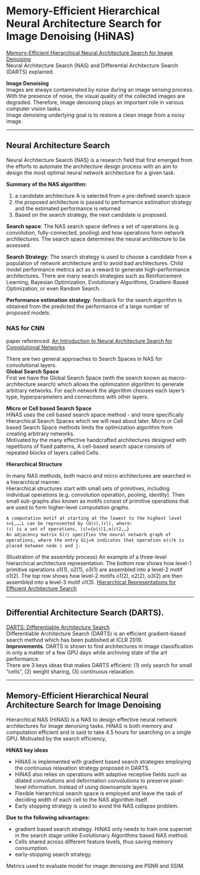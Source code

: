 # Memory-Efficient Hierarchical Neural Architecture Search for Image Denoising (HiNAS)  
[Memory-Efficient Hierarchical Neural Architecture Search for Image Denoising](https://arxiv.org/abs/1909.08228)  
Neural Architecture Search (NAS) and Differential Architecture Search (DARTS) explained.  

**Image Denoising**  
Images are always contaminated by noise during an image sensing process. With the presence of noise, the visual quality of the collected images are degraded. Therefore, image denoising plays an important role in various computer vision tasks.  
Image denoising underlying goal is to restore a clean image from a noisy image.  

-----

## Neural Architecture Search  
Neural Architecture Search (NAS) is a research field that first emerged from the efforts to automate the architecture design process with an aim to design the most optimal neural network architecture for a given task.  

**Summary of the NAS algorithm:**  
<ol>
  <li> a candidate architecture A is selected from a pre-defined search space </li>  
  <li> the proposed architecture is passed to performance estimation strategy and the estimated performance is returned </li> 
  <li> Based on the search strategy, the next candidate is proposed.  </li>
</ol>

**Search space**: The NAS search space defines a set of operations (e.g. convolution, fully-connected, pooling) and how operations form network architectures. The search space determines the neural architecture to be assessed.  

**Search Strategy**: The search strategy is used to choose a candidate from a population of network architecture and to avoid bad architectures. Child model performance metrics act as a reward to generate high-performance architectures. There are many search strategies such as Reinforcement Learning, Bayesian Optimization, Evolutionary Algorithms, Gradient-Based Optimization, or even Random Search.  

**Performance estimation strategy**: feedback for the search algorithm is obtained from the predicted the performance of a large number of proposed models.  

### NAS for CNN  
paper referenced: [An Introduction to Neural Architecture Search for Convolutional Networks](https://arxiv.org/abs/2005.11074)  

There are two general approaches to Search Spaces in NAS for convolutional layers.  
	**Global Search Space**  
First we have the Global Search Space (with the search known as macro-architecture search) which allows the optimization algorithm to generate arbitrary networks. For each network the algorithm chooses each layer’s type, hyperparameters and connections with other layers.  

  **Micro or Cell based Search Space**  
HiNAS uses the cell based search space method - and more specifically Hierarchical Search Spaces which we will read about later. Micro or Cell based Search Space methods limits the optimization algorithm from creating arbitrary networks.  
Motivated by the many effective handcrafted architectures designed with repetitions of fixed patterns, A cell-based search space consists of repeated blocks of layers called Cells.  

**Hierarchical Structure**  

In many NAS methods, both macro and micro architectures are searched in a hierarchical manner.  
Hierarchical structures start with small sets of primitives, including individual operations (e.g. convolution operation, pooling, identity). Then small sub-graphs also known as motifs consist of primitive operations that are used to form higher-level computation graphs. 

    A computation motif at starting at the lowest to the highest level ℓ=1,…,L can be represented by (G(ℓ),(ℓ)), where:
    (ℓ) is a set of operations, (ℓ)={o(ℓ)1,o(ℓ)2,…}
    An adjacency matrix G(ℓ) specifies the neural network graph of operations, where the entry Gij=k indicates that operation o(ℓ)k is placed between node i and j. 


(Illustration of the assembly process) An example of a three-level hierarchical architecture representation. The bottom row shows how level-1 primitive operations o1(1), o2(1), o3(1) are assembled into a level-2 motif o1(2). The top row shows how level-2 motifs o1(2), o2(2), o3(2) are then assembled into a level-3 motif o1(3). [Hierarchical Representations for Efficient Architecture Search](https://arxiv.org/abs/1711.00436) 

---

## Differential Architecture Search (DARTS). 
[DARTS: Differentiable Architecture Search](https://arxiv.org/abs/1806.09055)  
Differentiable Architecture Search (DARTS) is an efficient gradient-based search method which has been published at ICLR 2019.  
**Improvements**. 
DARTS is shown to find architectures in image classification in only a matter of a few GPU days while archiving state of the art performance.  
There are 3 keys ideas that makes DARTS efficient: 
(1) only search for small “cells”, 
(2) weight sharing, 
(3) continuous relaxation. 

---
## Memory-Efficient Hierarchical Neural Architecture Search for Image Denoising


Hierarchical NAS (HiNAS) is a NAS to design effective neural network architectures for image denoising tasks. HiNAS is both memory and computation efficient and is said to take 4.5 hours for searching on a single GPU. Motivated by the search efficiency, 

**HiNAS key ideas**  
* HiNAS is implemented with gradient based search strategies employing the continuous relaxation strategy proposed in DARTS.  
* HiNAS also relies on operations with adaptive receptive fields such as dilated convolutions and deformation convolutions to preserve pixel-level information. Instead of using downsample layers.  
* Flexible hierarchical search space is employed and leave the task of deciding width of each cell to the NAS algorithm itself.  
* Early stopping strategy is used to avoid the NAS collapse problem.  

**Due to the following advantages:**  
* gradient based search strategy. HiNAS only needs to train one supernet in the search stage unlike Evolutionary Algorithms based NAS method.  
* Cells shared across different feature levels, thus saving memory consumption.  
* early-stopping search strategy.  

Metrics used to evaluate model for image denoising are PSNR and SSIM.  






